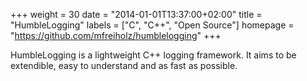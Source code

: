 +++
weight = 30
date = "2014-01-01T13:37:00+02:00"
title = "HumbleLogging"
labels = ["C", "C++", "Open Source"]
homepage = "https://github.com/mfreiholz/humblelogging"
+++

HumbleLogging is a lightweight C++ logging framework. It aims to be extendible, easy to understand and as fast as possible.
<!--more-->
